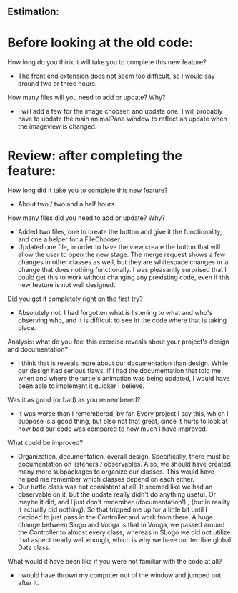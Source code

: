## Estimation: 

# Before looking at the old code:
How long do you think it will take you to complete this new feature?
 - The front end extension does not seem too difficult, so I would say around two or three hours.

How many files will you need to add or update? Why?
 - I will add a few for the image chooser, and update one. I will probably have to update the main animalPane window to reflect an update
  when the imageview is changed.

# Review: after completing the feature:
How long did it take you to complete this new feature?
 - About two / two and a half hours.

How many files did you need to add or update? Why?
 - Added two files, one to create the button and give it the functionality, and one a helper for a FileChooser. 
 - Updated one file, in order to have the view create the button that will allow the user to open the new stage.
 The merge request shows a few changes in other classes as well, but they are whitespace changes or a change that does nothing functionally. 
I was pleasantly surprised that I could get this to work without changing any prexisting code, even if this new feature is not well designed.

Did you get it completely right on the first try?
 - Absolutely not. I had forgotten what is listening to what and who's observing who, and it is difficult to see in the code where that is 
 taking place. 

Analysis: what do you feel this exercise reveals about your project's design and documentation?
 - I think that is reveals more about our documentation than design. While our design had serious flaws, if I had the documentation that told me when
 and where the turtle's animation was being updated, I would have been able to implement it quicker I believe. 

Was it as good (or bad) as you remembered?
 - It was worse than I remembered, by far. Every project I say this, which I suppose is a good thing, but also not that great, since it hurts to look
 at how bad our code was compared to how much I have improved. 

What could be improved?
 - Organization, documentation, overall design. Specifically, there must be documentation on listeners / observables. Also, we should have
 created many more subpackages to organize our classes. This would have helped me remember which classes depend on each either. 
 - Our turtle class was not consistent at all. It seemed like we had an observable on it, but the update really didn't do anything useful. 
 Or maybe it did, and I just don't remember (documentation!) , (but in reality it actually did nothing). So that tripped me up for a little bit
until I decided to just pass in the Controller and work from there. A huge change between Slogo and Vooga is that in Vooga, we passed
around the Controller to almost every class, whereas in SLogo we did not utilize that aspect nearly well enough, which is why we have our terrible
global Data class.

What would it have been like if you were not familiar with the code at all?
 - I would have thrown my computer out of the window and jumped out after it. 